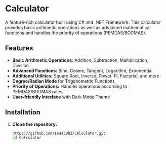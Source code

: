 # Calculator

A feature-rich calculator built using C# and .NET Framework. This calculator provides basic arithmetic operations as well as advanced mathematical functions and handles the priority of operations (PEMDAS/BODMAS).


## Features

- **Basic Arithmetic Operations:** Addition, Subtraction, Multiplication, Division
- **Advanced Functions:** Sine, Cosine, Tangent, Logarithm, Exponential
- **Additional Utilities:** Square Root, Inverse, Power, Pi, Factorial, and more
- **Degree/Radian Mode** for Trigonometric Functions
- **Priority of Operations:** Handles operations according to PEMDAS/BODMAS rules
- **User-friendly Interface** with Dark Mode Theme

## Installation

1. **Clone the repository:**
   ```bash
   https://github.com/IsaacBh1/Calculator.git
   cd Calculator

